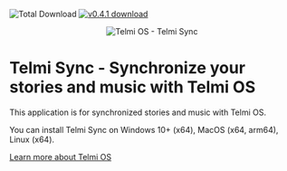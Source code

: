 ![Total Download](https://img.shields.io/github/downloads/DantSu/Telmi-Sync/total.svg) [![v0.4.1 download](https://img.shields.io/github/downloads/DantSu/Telmi-Sync/0.4.1/total.svg)](https://github.com/DantSu/Telmi-Sync/releases/tag/0.4.1)

<p align="center"><img = src="https://dantsu.com/files/Telmi_MiyooPC.jpg" alt="Telmi OS - Telmi Sync" /></p>

# Telmi Sync - Synchronize your stories and music with Telmi OS

This application is for synchronized stories and music with Telmi OS.

You can install Telmi Sync on Windows 10+ (x64), MacOS (x64, arm64), Linux (x64).

[Learn more about Telmi OS](https://github.com/DantSu/Telmi-story-teller)
